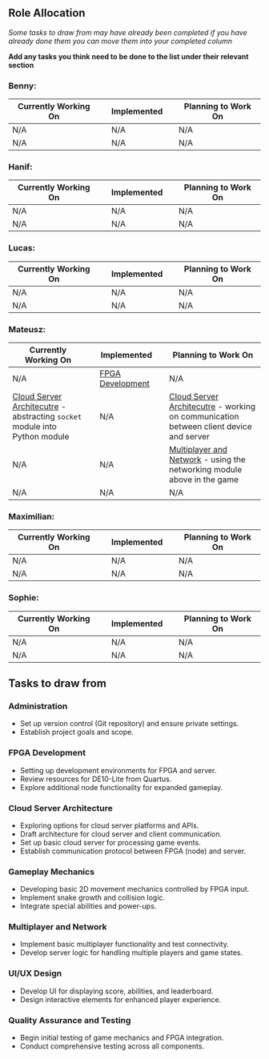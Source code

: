 ## Role Allocation

*Some tasks to draw from may have already been completed if you have already done them you can move them into your completed column*

**Add any tasks you think need to be done to the list under their relevant section**

### Benny: 

| Currently Working On | | Implemented | | Planning to Work On |
|--------------------------|-|------------------------------|-|---------------------------------|
| N/A | | N/A | | N/A |
| N/A | | N/A | | N/A |

### Hanif: 

| Currently Working On | | Implemented | | Planning to Work On |
|--------------------------|-|------------------------------|-|---------------------------------|
| N/A | | N/A | | N/A |
| N/A | | N/A | | N/A |

### Lucas:

| Currently Working On | | Implemented | | Planning to Work On |
|--------------------------|-|------------------------------|-|---------------------------------|
| N/A | | N/A | | N/A |
| N/A | | N/A | | N/A |

### Mateusz: 

| Currently Working On | | Implemented | | Planning to Work On |
|--------------------------|-|------------------------------|-|---------------------------------|
| N/A | | [FPGA Development](#fpga-development) | | N/A |
| [Cloud Server Architecutre](#cloud-server-architecture) - abstracting `socket` module into Python module | | N/A | | [Cloud Server Architecutre](#cloud-server-architecture) - working on communication between client device and server |
| N/A | | N/A | | [Multiplayer and Network](#multiplayer-and-network) - using the networking module above in the game |
| N/A | | N/A | | N/A |

### Maximilian: 

| Currently Working On | | Implemented | | Planning to Work On |
|--------------------------|-|------------------------------|-|---------------------------------|
| N/A | | N/A | | N/A |
| N/A | | N/A | | N/A |


### Sophie:

| Currently Working On | | Implemented | | Planning to Work On |
|--------------------------|-|------------------------------|-|---------------------------------|
| N/A | | N/A | | N/A |
| N/A | | N/A | | N/A |






## Tasks to draw from


### Administration

- Set up version control (Git repository) and ensure private settings.
- Establish project goals and scope.

### FPGA Development

- Setting up development environments for FPGA and server.
- Review resources for DE10-Lite from Quartus.
- Explore additional node functionality for expanded gameplay.

### Cloud Server Architecture

- Exploring options for cloud server platforms and APIs.
- Draft architecture for cloud server and client communication.
- Set up basic cloud server for processing game events.
- Establish communication protocol between FPGA (node) and server.

### Gameplay Mechanics

- Developing basic 2D movement mechanics controlled by FPGA input.
- Implement snake growth and collision logic.
- Integrate special abilities and power-ups.

### Multiplayer and Network

- Implement basic multiplayer functionality and test connectivity.
- Develop server logic for handling multiple players and game states.

### UI/UX Design

- Develop UI for displaying score, abilities, and leaderboard.
- Design interactive elements for enhanced player experience.

### Quality Assurance and Testing

- Begin initial testing of game mechanics and FPGA integration.
- Conduct comprehensive testing across all components.
